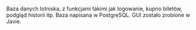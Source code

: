Baza danych lotniska, z funkcjami takimi jak logowanie, kupno biletów, podgląd historii itp. Baza napisana w PostgreSQL. GUI zostało zrobione w Javie.
